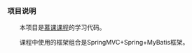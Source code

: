 ### 项目说明
&emsp;&emsp;本项目是[慕课课程](http://www.imooc.com/learn/587)的学习代码。

&emsp;&emsp;课程中使用的框架组合是SpringMVC+Spring+MyBatis框架。